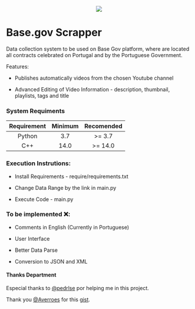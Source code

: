 <p align="center">
  <img src="https://github.com/luisalexleite/basegov-scrapper/blob/master/logo.png" />
</p>

# Base.gov Scrapper

Data collection system to be used on Base Gov platform, where are located all contracts celebrated on Portugal and by the Portuguese Government.

Features:

- Publishes automatically videos from the chosen Youtube channel

- Advanced Editing of Video Information - description, thumbnail, playlists, tags and title

### System Requiments

| Requirement | Minimum | Recomended |
| :---------: | :-----: | :--------: |
|   Python    |   3.7   |   >= 3.7   |
|     C++     |  14.0   |  >= 14.0   |

### Execution Instrutions:

- Install Requirements - require/requirements.txt

- Change Data Range by the link in main.py

- Execute Code - main.py

### To be implemented ❌:

- Comments in English (Currently in Portuguese)

- User Interface

- Better Data Parse

- Conversion to JSON and XML

#### Thanks Department

Especial thanks to <a href='https://github.com/pedrlse'>@pedrlse</a> por helping me in this project.

Thank you <a href='https://github.com/Averroes'>@Averroes</a> for this <a href='https://gist.github.com/Averroes/6375a1cccd39fe9f2dd7'>gist</a>.
